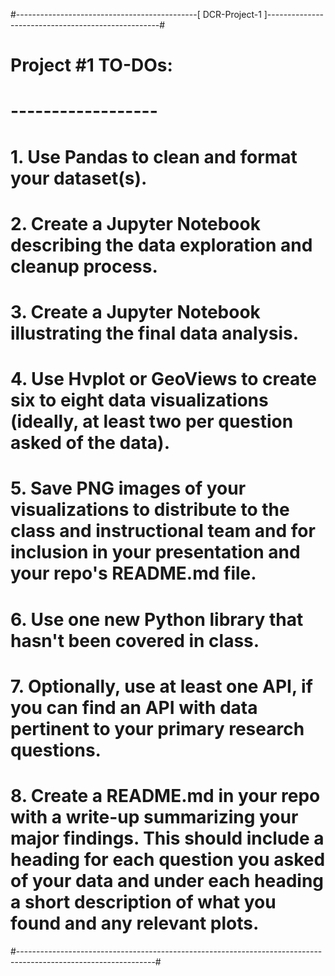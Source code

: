 #---------------------------------------------[ DCR-Project-1 ]---------------------------------------------------#
# Project #1 TO-DOs:
# ------------------
# 1. Use Pandas to clean and format your dataset(s).
# 2. Create a Jupyter Notebook describing the data exploration and cleanup process.
# 3. Create a Jupyter Notebook illustrating the final data analysis.
# 4. Use Hvplot or GeoViews to create six to eight data visualizations (ideally, at least two per question asked of the data).
# 5. Save PNG images of your visualizations to distribute to the class and instructional team and for inclusion in your presentation and your repo's README.md file.
# 6. Use one new Python library that hasn't been covered in class.
# 7. Optionally, use at least one API, if you can find an API with data pertinent to your primary research questions.
# 8. Create a README.md in your repo with a write-up summarizing your major findings. This should include a heading for each question you asked of your data and under each heading a short description of what you found and any relevant plots.
#----------------------------------------------------------------------------------------------------------------#
